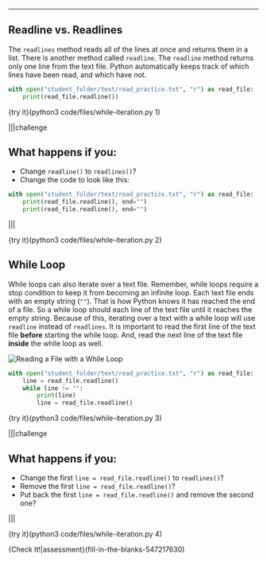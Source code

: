 ----------

## Readline vs. Readlines

The `readlines` method reads all of the lines at once and returns them in a list. There is another method called `readline`. The `readline` method returns only one line from the text file. Python automatically keeps track of which lines have been read, and which have not.

```python
with open("student_folder/text/read_practice.txt", "r") as read_file:
    print(read_file.readline())
```

{try it}(python3 code/files/while-iteration.py 1)

|||challenge
## What happens if you:
* Change `readline()` to `readlines()`?
* Change the code to look like this:
```python
with open("student_folder/text/read_practice.txt", "r") as read_file:
    print(read_file.readline(), end="")
    print(read_file.readline(), end="")
```

|||

{try it}(python3 code/files/while-iteration.py 2)

## While Loop

While loops can also iterate over a text file. Remember, while loops require a stop condition to keep it from becoming an infinite loop. Each text file ends with an empty string (`""`). That is how Python knows it has reached the end of a file. So a while loop should each line of the text file until it reaches the empty string. Because of this, iterating over a text with a while loop will use `readline` instead of `readlines`. It is important to read the first line of the text file **before** starting the while loop. And, read the next line of the text file **inside** the while loop as well.

![Reading a File with a While Loop](.guides/images/while-loop-read-file.png)

```python
with open("student_folder/text/read_practice.txt", "r") as read_file:
    line = read_file.readline()
    while line != "":
        print(line)
        line = read_file.readline()
```

{try it}(python3 code/files/while-iteration.py 3)

|||challenge
## What happens if you:
* Change the first `line = read_file.readline()` to `readlines()`?
* Remove the first `line = read_file.readline()`?
* Put back the first `line = read_file.readline()` and remove the second one?


|||

{try it}(python3 code/files/while-iteration.py 4)

{Check It!|assessment}(fill-in-the-blanks-547217630)

